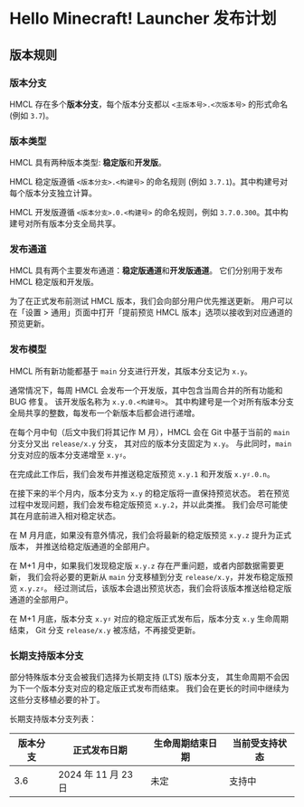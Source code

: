 # Hello Minecraft! Launcher 发布计划

<!-- #BEGIN LANGUAGE_SWITCHER -->
<!-- #END LANGUAGE_SWITCHER -->

## 版本规则

### 版本分支

HMCL 存在多个**版本分支**，每个版本分支都以 `<主版本号>.<次版本号>` 的形式命名 (例如 `3.7`)。

### 版本类型

HMCL 具有两种版本类型: **稳定版**和**开发版**。

HMCL 稳定版遵循 `<版本分支>.<构建号>` 的命名规则 (例如 `3.7.1`)。其中构建号对每个版本分支独立计算。

HMCL 开发版遵循 `<版本分支>.0.<构建号>` 的命名规则，例如 `3.7.0.300`。其中构建号对所有版本分支全局共享。

### 发布通道

HMCL 具有两个主要发布通道：**稳定版通道**和**开发版通道**。
它们分别用于发布 HMCL 稳定版和开发版。

为了在正式发布前测试 HMCL 版本，我们会向部分用户优先推送更新。
用户可以在「设置 > 通用」页面中打开「提前预览 HMCL 版本」选项以接收到对应通道的预览更新。

### 发布模型

HMCL 所有新功能都基于 `main` 分支进行开发，其版本分支记为 `x.y`。

通常情况下，每周 HMCL 会发布一个开发版，其中包含当周合并的所有功能和 BUG 修复。
该开发版名称为 `x.y.0.<构建号>`。
其中构建号是一个对所有版本分支全局共享的整数，每发布一个新版本后都会进行递增。

在每个月中旬（后文中我们将其记作 M 月），HMCL 会在 Git 中基于当前的 `main` 分支分叉出 `release/x.y` 分支，
其对应的版本分支固定为 `x.y`。
与此同时，`main` 分支对应的版本分支递增至 `x.y♯`。

在完成此工作后，我们会发布并推送稳定版预览 `x.y.1` 和开发版 `x.y♯.0.n`。

在接下来的半个月内，版本分支为 `x.y` 的稳定版将一直保持预览状态。
若在预览过程中发现问题，我们会发布稳定版预览 `x.y.2`，并以此类推。
我们会尽可能使其在月底前进入相对稳定状态。

在 M 月月底，如果没有意外情况，我们会将最新的稳定版预览 `x.y.z` 提升为正式版本，
并推送给稳定版通道的全部用户。

在 M+1 月中，如果我们发现稳定版 `x.y.z` 存在严重问题，或者内部数据需要更新，
我们会将必要的更新从 `main` 分支移植到分支 `release/x.y`，并发布稳定版预览 `x.y.z♯`。
经过测试后，该版本会退出预览状态，我们会将该版本推送给稳定版通道的全部用户。

在 M+1 月底，版本分支 `x.y♯` 对应的稳定版正式发布后，版本分支 `x.y` 生命周期结束，
Git 分支 `release/x.y` 被冻结，不再接受更新。

### 长期支持版本分支

部分特殊版本分支会被我们选择为长期支持 (LTS) 版本分支，
其生命周期不会因为下一个版本分支对应的稳定版正式发布而结束。
我们会在更长的时间中继续为这些分支移植必要的补丁。

长期支持版本分支列表：

| 版本分支 | 正式发布日期           | 生命周期结束日期 | 当前受支持状态 |
|------|------------------|----------|---------|
| 3.6  | 2024 年 11 月 23 日 | 未定       | 支持中     |
